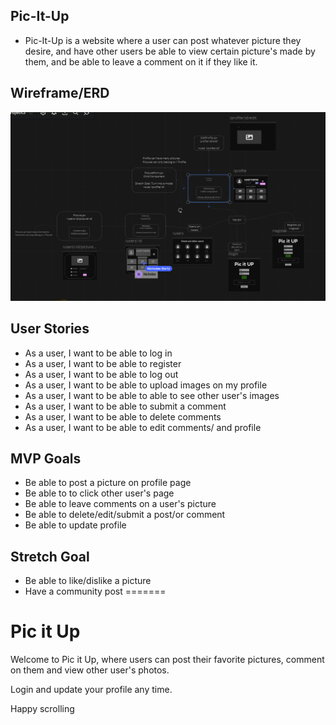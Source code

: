 
## Pic-It-Up

- Pic-It-Up is a website where a user can post whatever picture they desire, and have other users be able to view certain picture's made by them, and be able to leave a comment on it if they like it.

## Wireframe/ERD

![](wireframe.png)

## User Stories

- As a user, I want to be able to log in
- As a user, I want to be able to register
- As a user, I want to be able to log out
- As a user, I want to be able to upload images on my profile
- As a user, I want to be able to able to see other user's images
- As a user, I want to be able to submit a comment
- As a user, I want to be able to delete comments
- As a user, I want to be able to edit comments/ and profile

## MVP Goals

- Be able to post a picture on profile page
- Be able to to click other user's page
- Be able to leave comments on a user's picture
- Be able to delete/edit/submit a post/or comment
- Be able to update profile

## Stretch Goal

- Be able to like/dislike a picture
- Have a community post
=======
# Pic it Up

Welcome to Pic it Up, where users can post their favorite pictures, comment on them and view other user's photos.

Login and update your profile any time.

Happy scrolling


